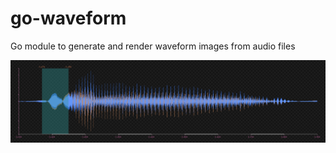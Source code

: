# go-waveform
Go module to generate and render waveform images from audio files

![combined](combined.png)
